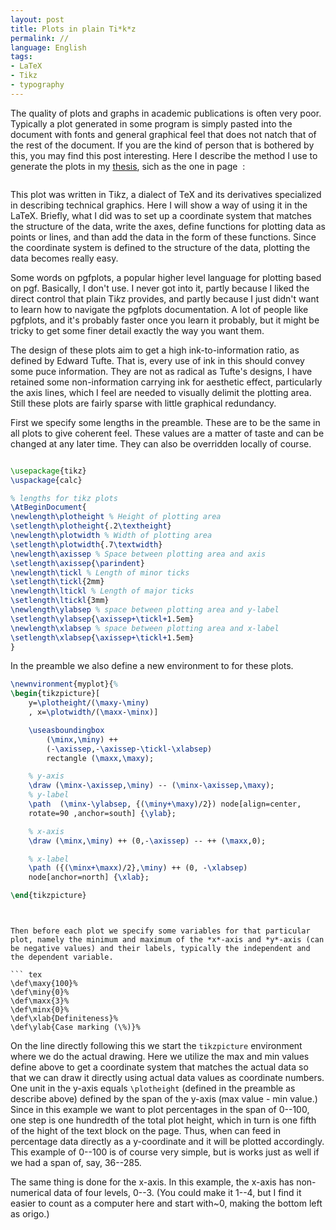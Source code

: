 ```yaml
---
layout: post
title: Plots in plain Ti*k*z
permalink: //
language: English
tags:
- LaTeX
- Tikz
- typography
---
```


The quality of plots and graphs in academic publications is often very poor. Typically a plot generated in some program is simply pasted into the document with fonts and general graphical feel that does not natch that of the rest of the document. If you are the kind of person that is bothered by this, you may find this post interesting. Here I describe the method I use to generate the plots in my [thesis](), sich as the one in page&nbsp; :

![]()

This plot was written in Ti*k*z, a dialect of TeX and its derivatives specialized in describing technical graphics. Here I will show a way of using it in the LaTeX. Briefly, what I did was to set up a coordinate system that matches the structure of the data, write the axes, define functions for plotting data as points or lines, and than add the data in the form of these functions. Since the coordinate system is defined to the structure of the data, plotting the data becomes really easy.

Some words on pgfplots, a popular higher level language for plotting based on pgf. Basically, I don't use. I never got into it, partly because I liked the direct control that plain Ti*k*z provides, and partly because I just didn't want to learn how to navigate the pgfplots documentation. A lot of people like pgfplots, and it's probably faster once you learn it probably, but it might be tricky to get some finer detail exactly the way you want them.

The design of these plots aim to get a high ink-to-information ratio, as defined by Edward Tufte. That is, every use of ink in this should convey some puce information. They are not as radical as Tufte's designs, I have retained some non-information carrying ink for aesthetic effect, particularly the axis lines, which I feel are needed to visually delimit the plotting area. Still these plots are fairly sparse with little graphical redundancy.   

First we specify some lengths in the preamble. These are to be the same in all plots to give coherent feel. These values are a matter of taste and can be changed at any later time. They can also be overridden locally of course.

``` tex

\usepackage{tikz}
\uspackage{calc}

% lengths for tikz plots
\AtBeginDocument{
\newlength\plotheight % Height of plotting area
\setlength\plotheight{.2\textheight}
\newlength\plotwidth % Width of plotting area
\setlength\plotwidth{.7\textwidth}
\newlength\axissep % Space between plotting area and axis
\setlength\axissep{\parindent}
\newlength\tickl % Length of minor ticks
\setlength\tickl{2mm}
\newlength\ltickl % Length of major ticks
\setlength\ltickl{3mm} 
\newlength\ylabsep % space between plotting area and y-label 
\setlength\ylabsep{\axissep+\tickl+1.5em}
\newlength\xlabsep % space between plotting area and x-label
\setlength\xlabsep{\axissep+\tickl+1.5em}
}
```

In the preamble we also define a new environment to for these plots.

``` tex
\newnvironment{myplot}{%
\begin{tikzpicture}[
    y=\plotheight/(\maxy-\miny)
    , x=\plotwidth/(\maxx-\minx)]

    \useasboundingbox 
        (\minx,\miny) ++ 
        (-\axissep,-\axissep-\tickl-\xlabsep)
        rectangle (\maxx,\maxy);

    % y-axis
    \draw (\minx-\axissep,\miny) -- (\minx-\axissep,\maxy);
    % y-label
    \path  (\minx-\ylabsep, {(\miny+\maxy)/2}) node[align=center,
    rotate=90 ,anchor=south] {\ylab};

    % x-axis
    \draw (\minx,\miny) ++ (0,-\axissep) -- ++ (\maxx,0);

    % x-label
    \path ({(\minx+\maxx)/2},\miny) ++ (0, -\xlabsep)
    node[anchor=north] {\xlab};

\end{tikzpicture}
```


```


Then before each plot we specify some variables for that particular plot, namely the minimum and maximum of the *x*-axis and *y*-axis (can be negative values) and their labels, typically the independent and the dependent variable.  

``` tex
\def\maxy{100}%
\def\miny{0}%
\def\maxx{3}%
\def\minx{0}%
\def\xlab{Definiteness}%
\def\ylab{Case marking (\%)}%
```

On the line directly following this we start the `tikzpicture` environment where we do the actual drawing. Here we utilize the max and min values define above to get a coordinate system that matches the actual data so that we can draw it directly using actual data values as coordinate numbers. One unit in the y-axis equals `\plotheight` (defined in the preamble as describe above) defined by the span of the y-axis (max value - min value.) Since in this example we want to plot percentages in the span of 0--100, one step is one hundredth of the total plot height, which in turn is one fifth of the hight of the text block on the page. Thus, when can feed in percentage data directly as a y-coordinate and it will be plotted accordingly. This example of 0--100 is of course very simple, but is works just as well if we had a span of, say, 36--285. 

The same thing is done for the x-axis. In this example, the x-axis has non-numerical data of four levels, 0--3. (You could make it 1--4, but I find it easier to count as a computer here and start with~0, making the bottom left as origo.)





